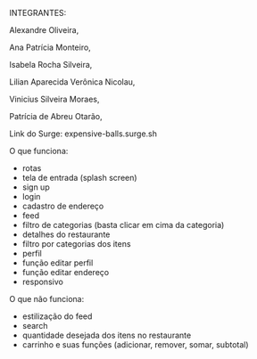 INTEGRANTES:

Alexandre Oliveira,

Ana Patrícia Monteiro,

Isabela Rocha Silveira,

Lilian Aparecida Verônica Nicolau,

Vinicius Silveira Moraes,

Patrícia de Abreu Otarão,


Link do Surge:
expensive-balls.surge.sh

O que funciona:
- rotas
- tela de entrada (splash screen)
- sign up
- login
- cadastro de endereço
- feed
- filtro de categorias (basta clicar em cima da categoria)
- detalhes do restaurante
- filtro por categorias dos itens
- perfil
- função editar perfil
- função editar endereço
- responsivo

O que não funciona:
- estilização do feed
- search
- quantidade desejada dos itens no restaurante
- carrinho e suas funções (adicionar, remover, somar, subtotal)
